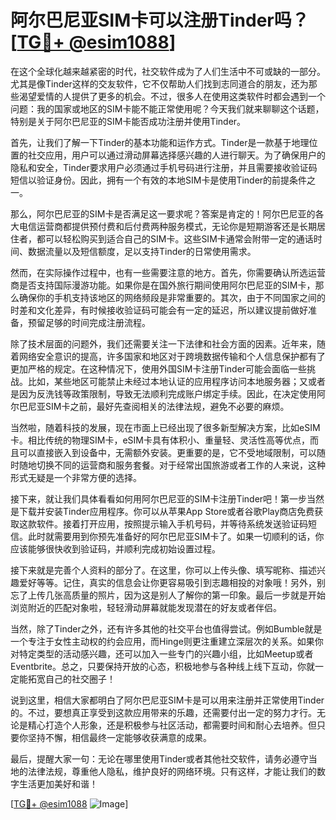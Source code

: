 # 阿尔巴尼亚SIM卡可以注册Tinder吗？[[TG💪+ @esim1088](https://t.me/s/esim1088)]

在这个全球化越来越紧密的时代，社交软件成为了人们生活中不可或缺的一部分。尤其是像Tinder这样的交友软件，它不仅帮助人们找到志同道合的朋友，还为那些渴望爱情的人提供了更多的机会。不过，很多人在使用这类软件时都会遇到一个问题：我的国家或地区的SIM卡能不能正常使用呢？今天我们就来聊聊这个话题，特别是关于阿尔巴尼亚的SIM卡能否成功注册并使用Tinder。

首先，让我们了解一下Tinder的基本功能和运作方式。Tinder是一款基于地理位置的社交应用，用户可以通过滑动屏幕选择感兴趣的人进行聊天。为了确保用户的隐私和安全，Tinder要求用户必须通过手机号码进行注册，并且需要接收验证码短信以验证身份。因此，拥有一个有效的本地SIM卡是使用Tinder的前提条件之一。

那么，阿尔巴尼亚的SIM卡是否满足这一要求呢？答案是肯定的！阿尔巴尼亚的各大电信运营商都提供预付费和后付费两种服务模式，无论你是短期游客还是长期居住者，都可以轻松购买到适合自己的SIM卡。这些SIM卡通常会附带一定的通话时间、数据流量以及短信额度，足以支持Tinder的日常使用需求。

然而，在实际操作过程中，也有一些需要注意的地方。首先，你需要确认所选运营商是否支持国际漫游功能。如果你是在国外旅行期间使用阿尔巴尼亚的SIM卡，那么确保你的手机支持该地区的网络频段是非常重要的。其次，由于不同国家之间的时差和文化差异，有时候接收验证码可能会有一定的延迟，所以建议提前做好准备，预留足够的时间完成注册流程。

除了技术层面的问题外，我们还需要关注一下法律和社会方面的因素。近年来，随着网络安全意识的提高，许多国家和地区对于跨境数据传输和个人信息保护都有了更加严格的规定。在这种情况下，使用外国SIM卡注册Tinder可能会面临一些挑战。比如，某些地区可能禁止未经过本地认证的应用程序访问本地服务器；又或者是因为反洗钱等政策限制，导致无法顺利完成账户绑定手续。因此，在决定使用阿尔巴尼亚SIM卡之前，最好先查阅相关的法律法规，避免不必要的麻烦。

当然啦，随着科技的发展，现在市面上已经出现了很多新型解决方案，比如eSIM卡。相比传统的物理SIM卡，eSIM卡具有体积小、重量轻、灵活性高等优点，而且可以直接嵌入到设备中，无需额外安装。更重要的是，它不受地域限制，可以随时随地切换不同的运营商和服务套餐。对于经常出国旅游或者工作的人来说，这种形式无疑是一个非常方便的选择。

接下来，就让我们具体看看如何用阿尔巴尼亚的SIM卡注册Tinder吧！第一步当然是下载并安装Tinder应用程序。你可以从苹果App Store或者谷歌Play商店免费获取这款软件。接着打开应用，按照提示输入手机号码，并等待系统发送验证码短信。此时就需要用到你预先准备好的阿尔巴尼亚SIM卡了。如果一切顺利的话，你应该能够很快收到验证码，并顺利完成初始设置过程。

接下来就是完善个人资料的部分了。在这里，你可以上传头像、填写昵称、描述兴趣爱好等等。记住，真实的信息会让你更容易吸引到志趣相投的对象哦！另外，别忘了上传几张高质量的照片，因为这是别人了解你的第一印象。最后一步就是开始浏览附近的匹配对象啦，轻轻滑动屏幕就能发现潜在的好友或者伴侣。

当然，除了Tinder之外，还有许多其他的社交平台也值得尝试。例如Bumble就是一个专注于女性主动权的约会应用，而Hinge则更注重建立深层次的关系。如果你对特定类型的活动感兴趣，还可以加入一些专门的兴趣小组，比如Meetup或者Eventbrite。总之，只要保持开放的心态，积极地参与各种线上线下互动，你就一定能拓宽自己的社交圈子！

说到这里，相信大家都明白了阿尔巴尼亚SIM卡是可以用来注册并正常使用Tinder的。不过，要想真正享受到这款应用带来的乐趣，还需要付出一定的努力才行。无论是精心打造个人形象，还是积极参与社区活动，都需要时间和耐心去培养。但只要你坚持不懈，相信最终一定能够收获满意的成果。

最后，提醒大家一句：无论在哪里使用Tinder或者其他社交软件，请务必遵守当地的法律法规，尊重他人隐私，维护良好的网络环境。只有这样，才能让我们的数字生活更加美好和谐！

[[TG💪+ @esim1088](https://t.me/s/esim1088) ![Image](https://i.postimg.cc/4NQfJmqS/Snipaste-2025-05-13-00-14-12.png)]